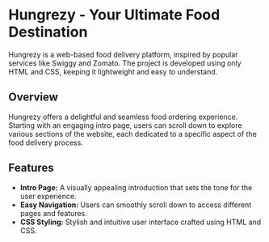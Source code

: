 # Hungrezy - Your Ultimate Food Destination

Hungrezy is a web-based food delivery platform, inspired by popular services like Swiggy and Zomato. The project is developed using only HTML and CSS, keeping it lightweight and easy to understand.

## Overview

Hungrezy offers a delightful and seamless food ordering experience. Starting with an engaging intro page, users can scroll down to explore various sections of the website, each dedicated to a specific aspect of the food delivery process.

## Features

- **Intro Page:** A visually appealing introduction that sets the tone for the user experience.
- **Easy Navigation:** Users can smoothly scroll down to access different pages and features.
- **CSS Styling:** Stylish and intuitive user interface crafted using HTML and CSS.

